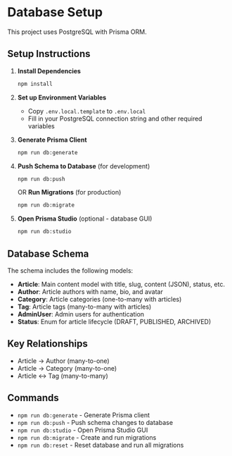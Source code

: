 # Database Setup

This project uses PostgreSQL with Prisma ORM.

## Setup Instructions

1. **Install Dependencies**
   ```bash
   npm install
   ```

2. **Set up Environment Variables**
   - Copy `.env.local.template` to `.env.local`
   - Fill in your PostgreSQL connection string and other required variables

3. **Generate Prisma Client**
   ```bash
   npm run db:generate
   ```

4. **Push Schema to Database** (for development)
   ```bash
   npm run db:push
   ```

   OR **Run Migrations** (for production)
   ```bash
   npm run db:migrate
   ```

5. **Open Prisma Studio** (optional - database GUI)
   ```bash
   npm run db:studio
   ```

## Database Schema

The schema includes the following models:

- **Article**: Main content model with title, slug, content (JSON), status, etc.
- **Author**: Article authors with name, bio, and avatar
- **Category**: Article categories (one-to-many with articles)
- **Tag**: Article tags (many-to-many with articles)
- **AdminUser**: Admin users for authentication
- **Status**: Enum for article lifecycle (DRAFT, PUBLISHED, ARCHIVED)

## Key Relationships

- Article → Author (many-to-one)
- Article → Category (many-to-one)
- Article ↔ Tag (many-to-many)

## Commands

- `npm run db:generate` - Generate Prisma client
- `npm run db:push` - Push schema changes to database
- `npm run db:studio` - Open Prisma Studio GUI
- `npm run db:migrate` - Create and run migrations
- `npm run db:reset` - Reset database and run all migrations